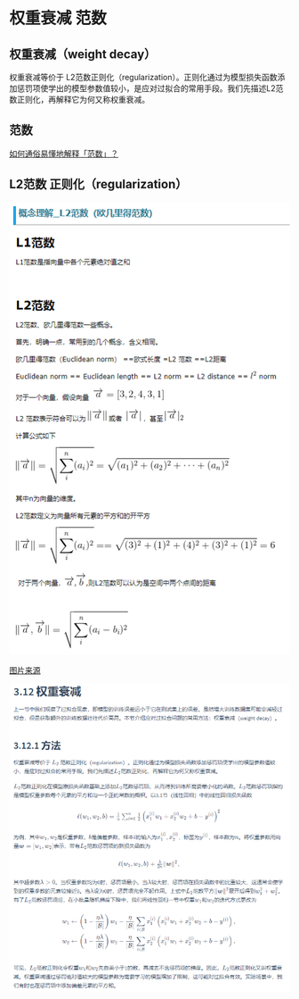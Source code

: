 # 权重衰减 范数

## 权重衰减（weight decay）

权重衰减等价于 L2范数正则化（regularization）。正则化通过为模型损失函数添加惩罚项使学出的模型参数值较小，是应对过拟合的常用手段。我们先描述L2范数正则化，再解释它为何又称权重衰减。

## 范数

[如何通俗易懂地解释「范数」？](https://zhuanlan.zhihu.com/p/26884695)

## L2范数 正则化（regularization）

!['dyngq_images'](images/dyngq_2020-01-08-20-47-15.png)

[图片来源](https://www.cnblogs.com/lhfhaifeng/p/10671349.html)

!['dyngq_images'](images/dyngq_2020-01-08-21-31-23.png)
